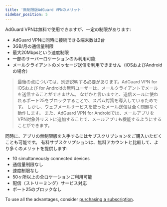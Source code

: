 ```yaml
---
title: '無制限版AdGuard VPNのメリット'
sidebar_position: 5
---
```


AdGuard VPNは無料で使用できますが、一定の制限があります:

- AdGuard VPNに同時に接続できる端末数は2台
- 3GB/月の通信量制限
- 最大20Mbpsという速度制限
- 一部のサーバーロケーションのみ利用可能
- メールクライアントのメッセージ送信を利用できません（iOSおよびAndroidの場合）

> 最後の点については、別途説明する必要があります。AdGuard VPN for iOSおよび for Androidの無料ユーザーは、メールクライアントでメールを送信することができません。 なぜかと言いますと、送信メールに使われるポート25をブロックすることで、スパム対策を導入しているためです。 しかし、ウェブメールサービスを使ったメール送信は全く問題なく動作します。 また、AdGuard VPN for Androidでは、メールアプリをVPN対象外リストに追加することで、メールアプリも機能するようにすることができます。

同時に、アプリの無制限版を入手するにはサブスクリプションをご購入いただくことも可能です。 有料サブスクリプションは、無料アカウントと比較して、より多くのメリットを提供します:

- 10 simultaneously connected devices
- 通信量制限なし
- 速度制限なし
- 50ヶ所以上の全ロケーションご利用可能
- 配信（ストリーミング）サービス対応
- ポート25のブロックなし

To use all the advantages, consider [purchasing a subscription](/general/subscription).
